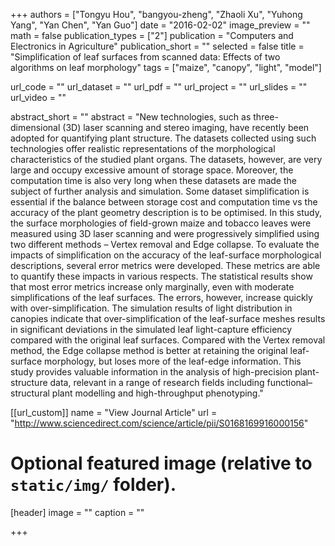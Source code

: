 +++
authors = ["Tongyu Hou", "bangyou-zheng", "Zhaoli Xu", "Yuhong Yang", "Yan Chen", "Yan Guo"]
date = "2016-02-02"
image_preview = ""
math = false
publication_types = ["2"]
publication = "Computers and Electronics in Agriculture"
publication_short = ""
selected = false
title = "Simplification of leaf surfaces from scanned data: Effects of two algorithms on leaf morphology"
tags = ["maize", "canopy", "light", "model"]

url_code = ""
url_dataset = ""
url_pdf = ""
url_project = ""
url_slides = ""
url_video = ""

abstract_short = ""
abstract = "New technologies, such as three-dimensional (3D) laser scanning and stereo imaging, have recently been adopted for quantifying plant structure. The datasets collected using such technologies offer realistic representations of the morphological characteristics of the studied plant organs. The datasets, however, are very large and occupy excessive amount of storage space. Moreover, the computation time is also very long when these datasets are made the subject of further analysis and simulation. Some dataset simplification is essential if the balance between storage cost and computation time vs the accuracy of the plant geometry description is to be optimised. In this study, the surface morphologies of field-grown maize and tobacco leaves were measured using 3D laser scanning and were progressively simplified using two different methods – Vertex removal and Edge collapse. To evaluate the impacts of simplification on the accuracy of the leaf-surface morphological descriptions, several error metrics were developed. These metrics are able to quantify these impacts in various respects. The statistical results show that most error metrics increase only marginally, even with moderate simplifications of the leaf surfaces. The errors, however, increase quickly with over-simplification. The simulation results of light distribution in canopies indicate that over-simplification of the leaf-surface meshes results in significant deviations in the simulated leaf light-capture efficiency compared with the original leaf surfaces. Compared with the Vertex removal method, the Edge collapse method is better at retaining the original leaf-surface morphology, but loses more of the leaf-edge information. This study provides valuable information in the analysis of high-precision plant-structure data, relevant in a range of research fields including functional–structural plant modelling and high-throughput phenotyping."



[[url_custom]]
name = "View Journal Article"
url = "http://www.sciencedirect.com/science/article/pii/S0168169916000156"

# Optional featured image (relative to `static/img/` folder).
[header]
image = ""
caption = ""

+++
